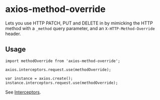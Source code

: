 # axios-method-override

Lets you use HTTP PATCH, PUT and DELETE in by mimicking the HTTP method with a `_method` query parameter, and an `X-HTTP-Method-Override` header.

## Usage

```
import methodOverride from 'axios-method-override';

axios.interceptors.request.use(methodOverride);

var instance = axios.create();
instance.interceptors.request.use(methodOverride);
```

See [Interceptors](https://github.com/mzabriskie/axios/blob/master/README.md#interceptors).

